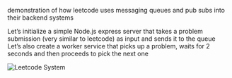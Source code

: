 demonstration of how leetcode uses messaging queues and pub subs into their backend systems

Let’s initialize a simple Node.js express server that takes a problem submission (very similar to leetcode) as input and sends it to the queue
Let’s also create a worker service that picks up a problem, waits for 2 seconds and then proceeds to pick the next one

![Leetcode System](https://www.notion.so/image/https%3A%2F%2Fprod-files-secure.s3.us-west-2.amazonaws.com%2F085e8ad8-528e-47d7-8922-a23dc4016453%2Ffe4355d5-b9ca-4671-8a72-825123f9c124%2FScreenshot_2024-04-07_at_4.39.59_PM.png?table=block&id=97d9f40d-e54f-4a18-b749-539397806a4e&cache=v2)


